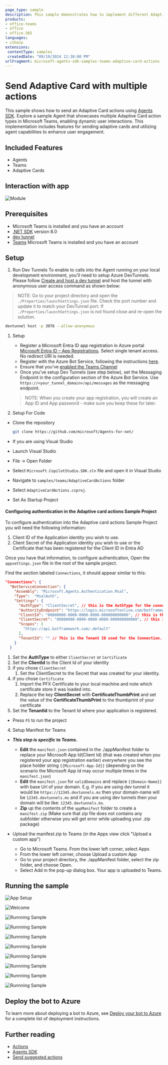 ```yaml
---
page_type: sample
description: This sample demonstrates how to implement different Adaptive Card action types using the Agents SDK in Microsoft Teams.
products:
- office-teams
- office
- office-365
languages:
- csharp
extensions:
 contentType: samples
 createdDate: "09/19/2024 12:30:00 PM"
urlFragment: microsoft-agents-sdk-samples-teams-adaptive-card-actions
---
```


# Send Adaptive Card with multiple actions

This sample shows how to send an Adaptive Card actions using [Agents SDK](https://github.com/microsoft/agents).
Explore a sample Agent that showcases multiple Adaptive Card action types in Microsoft Teams, enabling dynamic user interactions. This 
implementation includes features for sending adaptive cards and utilizing agent capabilities to enhance user engagement.

## Included Features
* Agents
* Teams
* Adaptive Cards

## Interaction with app

![Module](Images/AdaptiveCardActions.gif)

## Prerequisites

- Microsoft Teams is installed and you have an account
- [.NET SDK](https://dotnet.microsoft.com/download) version 8.0
- [dev tunnel](https://learn.microsoft.com/en-us/azure/developer/dev-tunnels/get-started?tabs=windows)
- [Teams](https://teams.microsoft.com) Microsoft Teams is installed and you have an account

## Setup
   
1. Run Dev Tunnels
To enable to calls into the Agent running on your local development environment, you'll need to setup Azure DevTunnels. Please follow [Create and host a dev tunnel](https://learn.microsoft.com/en-us/azure/developer/dev-tunnels/get-started?tabs=windows) and host the tunnel with anonymous user access command as shown below:
    
> NOTE: Go to your project directory and open the `./Properties/launchSettings.json` file. Check the port number and update it to match your DevTunnel port. If `./Properties/launchSettings.json` is not found close and re-open the solution.

   ```bash
   devtunnel host -p 3978 --allow-anonymous
   ```

1. Setup
	- Register a Microsoft Entra ID app registration in Azure portal [Microsoft Entra ID – App Registrations](https://go.microsoft.com/fwlink/?linkid=2083908). Select single tenant access. No redirect URI is needed.     
	- Register with the Azure Bot Service, following the instructions [here](https://docs.microsoft.com/azure/bot-service/bot-service-quickstart-registration?view=azure-bot-service-3.0).
	- Ensure that you've [enabled the Teams Channel](https://docs.microsoft.com/azure/bot-service/channel-connect-teams?view=azure-bot-service-4.0)
	- Once you've setup Dev Tunnels (see step below), set the Messaging Endpoint in the configuration section of the Azure Bot Service. Use `https://<your_tunnel_domain>/api/messages` as the messaging endpoint.

    > NOTE: When you create your app registration, you will create an App ID and App password - make sure you keep these for later.


1. Setup For Code

  - Clone the repository
    ```bash
    git clone https://github.com/microsoft/Agents-for-net/
    ```

  - If you are using Visual Studio
 
  - Launch Visual Studio
  - File -> Open Folder
   - Select `Microsoft.CopilotStudio.SDK.sln` file and open it in Visual Studio
   - Navigate to `samples/teams/AdaptiveCardActions` folder
   - Select `AdaptiveCardActions.csproj`.
   - Set As Startup Project

#### Configuring authentication in the Adaptive card actions Sample Project

To configure authentication into the Adaptive card actions Sample Project you will need the following information:

1. Client ID of the Application identity you wish to use.
1. Client Secret of the Application identity you wish to use or the Certificate that has been registered for the Client ID in Entra AD

Once you have that information, to configure authentication, Open the `appsettings.json` file in the root of the sample project.

Find the section labeled `Connections`,  it should appear similar to this:

```json
"Connections": {
  "BotServiceConnection": {
    "Assembly": "Microsoft.Agents.Authentication.Msal",
    "Type":  "MsalAuth",
    "Settings": {
      "AuthType": "ClientSecret", // this is the AuthType for the connection, valid values can be found in Microsoft.Agents.Authentication.Msal.Model.AuthTypes.  The default is ClientSecret.
      "AuthorityEndpoint": "https://login.microsoftonline.com/botframework.com",
      "ClientId": "00000000-0000-0000-0000-000000000000", // this is the Client ID used for the connection.
      "ClientSecret": "00000000-0000-0000-0000-000000000000", // this is the Client Secret used for the connection.
      "Scopes": [
        "https://api.botframework.com/.default"
      ],
      "TenantId": "" // This is the Tenant ID used for the Connection. 
    }
  }
```

1. Set the **AuthType** to either `ClientSecret` or `Certificate`
1. Set the **ClientId** to the Client Id of your identity
1. if you chose `ClientSecret`
    1. Set the ClientSecret to the Secret that was created for your identity.
1. if you chose `Certificate`
    1. Import the PFX Certificate to your local machine and note which certificate store it was loaded into.
    1. Replace the key **ClientSecret** with **CertificateThumbPrint** and set the value of the **CertificateThumbPrint** to the thumbprint of your certificate
1. Set the **TenantId** to the Tenant Id where your application is registered.

  - Press `F5` to run the project
     
4. Setup Manifest for Teams
- __*This step is specific to Teams.*__
    - **Edit** the `manifest.json` contained in the ./appManifest folder to replace your Microsoft App Id(Client Id) (that was created when you registered your app registration earlier) *everywhere* you see the place holder string `{{Microsoft-App-Id}}` (depending on the scenario the Microsoft App Id may occur multiple times in the `manifest.json`)
    - **Edit** the `manifest.json` for `validDomains` and replace `{{Domain-Name}}` with base Url of your domain. E.g. if you are using dev tunnel it would be `https://12345.devtunnels.ms` then your domain-name will be `12345.devtunnels.ms` and if you are using dev tunnels then your domain will be like: `12345.devtunnels.ms`.
    - **Zip** up the contents of the `appManifest` folder to create a `manifest.zip` (Make sure that zip file does not contains any subfolder otherwise you will get error while uploading your .zip package)

- Upload the manifest.zip to Teams (in the Apps view click "Upload a custom app")
   - Go to Microsoft Teams. From the lower left corner, select Apps
   - From the lower left corner, choose Upload a custom App
   - Go to your project directory, the ./appManifest folder, select the zip folder, and choose Open.
   - Select Add in the pop-up dialog box. Your app is uploaded to Teams.



## Running the sample

![App Setup](Images/1.Install.png)

![Welcome](Images/2.WelcomeMessage.png)

![Runnning Sample](Images/3.Red.png)

![Runnning Sample](Images/4.Green.png)

![Runnning Sample](Images/5.Blue.png)

![Runnning Sample](Images/6.CardActions.png)

![Runnning Sample](Images/7.ActionSubmit.png)

![Runnning Sample](Images/8.ActionShowCard.png)

![Runnning Sample](Images/10.ToggleVisibiliyCard.png)

![Runnning Sample](Images/11.VisibleOnClick.png)

## Deploy the bot to Azure

To learn more about deploying a bot to Azure, see [Deploy your bot to Azure](https://aka.ms/azuredeployment) for a complete list of deployment instructions.

## Further reading

- [Actions](https://learn.microsoft.com/adaptive-cards/rendering-cards/actions)
- [Agents SDK](https://github.com/microsoft/Agents)
- [Send suggested actions](https://learn.microsoft.com/microsoftteams/platform/bots/how-to/conversations/conversation-messages?tabs=dotnet#send-suggested-actions)